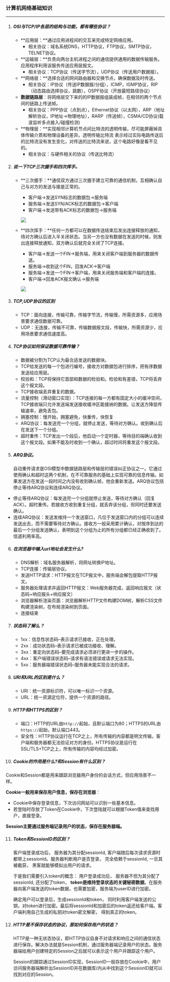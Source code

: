 ### 计算机网络基础知识

***

1. ##### OSI与TCP/IP各层的结构与功能，都有哪些协议？

   - **应用层：**通过应用进程间的交互来完成特定网络应用。
     - 相关协议：域名系统DNS，HTTP协议，FTP协议，SMTP协议，TELNET协议。
   - **运输层：**负责向两台主机进程之间的通信提供通用的数据传输服务。应用程序利用该服务传送应用层报文。
     - 相关协议：TCP协议（传送字节流），UDP协议（传送用户数据报）。
   - **网络层：**选择合适的网间路由器和交换节点，确保数据及时传送。
     - 相关协议：IP协议（传送IP数据报/分组），ICMP，IGMP协议，RIP（动态路由选择协议，跳数），OSPF协议（开放最短路径协议）
   - **数据链路层**：将网络层交下来的的IP数据报组装成帧，在相邻的两个节点间的链路上传送帧。
     - 相关协议：PPP协议（点到点），Ethernet协议（以太网），ARP（地址解析协议，IP地址->物理地址），RARP（传送帧），CSMA/CD协议(载波监听多点接入/碰撞检测)
   - **物理层：**实现相邻计算机节点间比特流的透明传输，尽可能屏蔽掉具体传输介质和物理设备的差异。透明传输比特流 表示经过实际电路传送后的比特流没有发生变化，对传送的比特流来说，这个电路好像是看不见的。
     - 相关协议：与硬件相关的协议（传送比特流）

2. ##### 说一下TCP三次握手和四次挥手。

   - **三次握手：**通信双方通过三次握手建立可靠的通信机制，互相确认自己与对方的发送与接是正常的。
   
     - 客户端->发送SYN标志的数据包->服务端
     - 服务端->发送SYN/ACK标志的数据包->客户端
     - 客户端->发送带有ACK标志的数据包->服务端
   
     ![](https://img-blog.csdn.net/20170605110405666?watermark/2/text/aHR0cDovL2Jsb2cuY3Nkbi5uZXQvcXpjc3U=/font/5a6L5L2T/fontsize/400/fill/I0JBQkFCMA==/dissolve/70/gravity/SouthEast)
   
   - **四次挥手：**任何一方都可以在数据传送结束后发出连接释放的通知，待对方确认后进入半关闭状态。当另一方也没有数据在发送的时候，则发出连接释放通知，双方确认后就完全关闭了TCP连接。
   
     - 客户端->发送一个FIN->服务端，用来关闭客户端到服务器的数据传送。
     - 服务端->收到这个FIN，回发ACK->客户端
     - 服务端->发送一个FIN->客户端，用来关闭服务端和客户端的连接。
     - 客户端->回发ACK报文确认->服务端
   
     ![](https://img-blog.csdn.net/20170606084851272?watermark/2/text/aHR0cDovL2Jsb2cuY3Nkbi5uZXQvcXpjc3U=/font/5a6L5L2T/fontsize/400/fill/I0JBQkFCMA==/dissolve/70/gravity/SouthEast)
   
3. ##### TCP,UDP协议的区别

   - TCP：面向连接，传输可靠，传输字节流，传输慢，所需资源多，应用场景要求通信数据可靠。
   - UDP：无连接，传输不可靠，传输数据报文段，传输快，所需资源少，应用场景要求通信速度高。

4. ##### TCP协议如何保证数据可靠传输？

   - 数据被分割为TCP认为最合适发送的数据块。
   - TCP给发送的每一个包进行编号，接收方对数据包进行排序，把有序数据发送给应用层。
   - 校验和：TCP将保持它首部和数据的检验和。检验和有差错，TCP将丢弃这个报文段。
   - TCP接收端丢弃重复的数据。
   - 流量控制（滑动窗口实现）：TCP连接的每一方都有固定大小的缓冲空间，TCP接收端只允许发送端发送接收缓冲区能接纳的数据。让发送方降低传输速率，避免丢包。
   - 拥塞控制：慢开始，拥塞避免，快重传，快恢复
   - ARQ协议：每发送完一个分组，就停止发送，等待对方确认。收到确认后在发送下一个分组。
   - 超时重传：TCP发出一个段后，他启动一个定时器，等待目的端确认收到这个报文段。如果不能及时收到一个确认，超过时间将重发这个报文段。

5. ##### ARQ协议。

   自动重传请求是OSI模型中数据链路层和传输层的错误纠正协议之一。它通过使用确认和超时这两个机制，在不可靠服务的基础上实现可靠的信息传输。如果发送方在发送一段时间之内没有收到确认帧，他会重新发送。ARQ协议包括停止等待ARQ协议和连续ARQ协议。

  - 停止等待ARQ协议：每发送完一个分组就停止发送，等待对方确认（回复ACK）。超时重传。若接收方收到重复分组，就丢弃该分组，但同时还要发送确认。
  - 连续ARQ协议：发送发维持一个发送窗口，凡位于发送窗口内的分组可以连续发送出去，而不需要等待对方确认。接收方一般采用累计确认，对按序到达的最后一个分组发送确认，表明到这个分组为止的所有分组都已经正确收到了。信道利用率高。

6. ##### 在浏览器中输入url地址会发生什么?

   - DNS解析：域名服务器解析，将网址转换IP地址。
   - TCP连接：传输层协议。
   - 发送HTTP请求：HTTP报文在TCP报文中，服务端会解包提取HTTP报文。
   - 服务器处理请求并返回HTTP报文：Web服务器完成，返回响应报文（状态码+响应报头+响应报文）
   - 浏览器解析渲染页面：浏览器解析HTTP文件构建DOM树，解析CSS文件构建渲染树，在布局渲染树到页面。
   - 连接结束

7. ##### 状态码了解么？

   - 1xx：信息性状态码–表示请求已接收，正在处理。
   - 2xx：成功状态码–表示请求已被成功接收、理解。
   - 3xx：重定向状态码–要完成请求必须进行更进一步的操作。
   - 4xx：客户端错误状态码–请求有语法错误或请求无法实现。
   - 5xx：服务器端错误状态码–服务器未能实现合法的请求。

8. ##### URI和URL的区别是什么？

   - URI：统一资源标识符，可以唯一标识一个资源。
   - URL：统一资源定位符，提供一个资源的路径。

9. ##### HTTP和HTTPS的区别？

   - 端口：HTTP的URL由`http://`起始，且默认端口为80；HTTPS的URL由`https://`起始，默认端口443。
   - 安全性：HTTP协议运行在TCP之上，所有传输的内容都是明文传输，客户端和服务器都无法验证对方的身份。HTTPS协议是运行在SSL/TLS+TCP之上，所有传输的内容均经过加密。

10. ##### Cookie的作用是什么?和Session有什么区别？

   Cookie和Session都是用来跟踪浏览器用户身份的会话方式，但应用场景不一样。

   **Cookie一般用来保存用户信息，保存在浏览器**：

   - Cookie中保存登录信息，下次访问网站可以识别一些基本信息。
   - 若登陆时存放了Token在Cookie中，下次登陆就可以根据Token值来查找用户，直接登录。

   **Session主要通过服务端记录用户的状态，保存在服务器端。**

11. ##### Token和SessionID的区别？

    客户端登录成功后， 服务器为其分配sessionId, 客户端随后每次请求资源时都带上sessionId。服务器判断用户是否登录， 完全依赖于sessionId, 一旦其被截获， 黑客就能够模拟出用户的请求。

    于是我们需要引入token的概念： 用户登录成功后， 服务器不但为其分配了sessionId, 还分配了token， **token是维持登录状态的关键秘密数据**。在服务器向客户端发送的token数据，也需要加密，服务端为userID进行加密。

    确定用户可以登录后，生成sessionId和token， 同时利用客户端发送的公钥，对token进行加密。最后将sessionId和加密后的token返还给客户端。客户端利用自己生成的私钥对token密文解密， 得到真正的token。 

12. ##### HTTP是不保存状态的协议，那如何保存用户的状态？

    HTTP是一种无状态协议，即HTTP协议自身不对请求和响应之间的通信状态进行保存。解决办法就是Session机制，通过服务器端记录用户的状态。服务器端给用户创建特定的Session之后就可以表示这个用户并跟踪这个用户。

    Session的跟踪通过SessionID实现，SessionID一般存放在Cookie中，用户访问服务器端解析出SessionID并在数据库/内从中找到这个SessionID就可以找到对应的Session。

